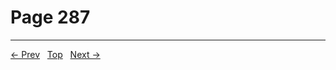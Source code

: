 # Page 287


---
[← Prev](/pages/page-286.md) &nbsp; [Top](/index.md) &nbsp; [Next →](/pages/page-288.md)
